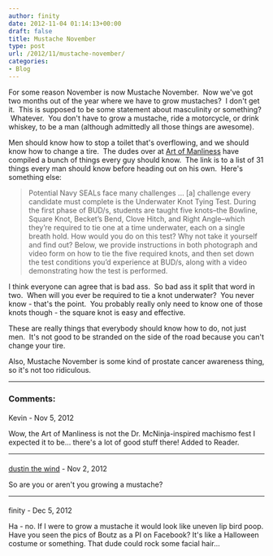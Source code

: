 ```yaml
---
author: finity
date: 2012-11-04 01:14:13+00:00
draft: false
title: Mustache November
type: post
url: /2012/11/mustache-november/
categories:
- Blog
---
```


For some reason November is now Mustache November.  Now we've got two months out of the year where we have to grow mustaches?  I don't get it.  This is supposed to be some statement about masculinity or something?  Whatever.  You don't have to grow a mustache, ride a motorcycle, or drink whiskey, to be a man (although admittedly all those things are awesome).

Men should know how to stop a toilet that's overflowing, and we should know how to change a tire.  The dudes over at [Art of Manliness](http://artofmanliness.com/2012/09/01/heading-out-on-your-own-31-life-skills-in-31-days-series-wrap-up/) have compiled a bunch of things every guy should know.  The link is to a list of 31 things every man should know before heading out on his own.  Here's something else:


> Potential Navy SEALs face many challenges ... [a] challenge every candidate must complete is the Underwater Knot Tying Test. During the first phase of BUD/s, students are taught five knots–the Bowline, Square Knot, Becket’s Bend, Clove Hitch, and Right Angle–which they’re required to tie one at a time underwater, each on a single breath hold.
> How would you do on this test? Why not take it yourself and find out? Below, we provide instructions in both photograph and video form on how to tie the five required knots, and then set down the test conditions you’d experience at BUD/s, along with a video demonstrating how the test is performed.


I think everyone can agree that is bad ass.  So bad ass it split that word in two.  When will you ever be required to tie a knot underwater?  You never know - that's the point.  You probably really only need to know one of those knots though - the square knot is easy and effective.

These are really things that everybody should know how to do, not just men.  It's not good to be stranded on the side of the road because you can't change your tire.

Also, Mustache November is some kind of prostate cancer awareness thing, so it's not too ridiculous.

---
### Comments:
####
Kevin - Nov 5, 2012

Wow, the Art of Manliness is not the Dr. McNinja-inspired machismo fest I expected it to be... there's a lot of good stuff there! Added to Reader.

---
####
[dustin the wind](http://maddox.xmission.com/) - Nov 2, 2012

So are you or aren't you growing a mustache?

---
####
finity - Dec 5, 2012

Ha - no. If I were to grow a mustache it would look like uneven lip bird poop. Have you seen the pics of Boutz as a PI on Facebook? It's like a Halloween costume or something. That dude could rock some facial hair...
